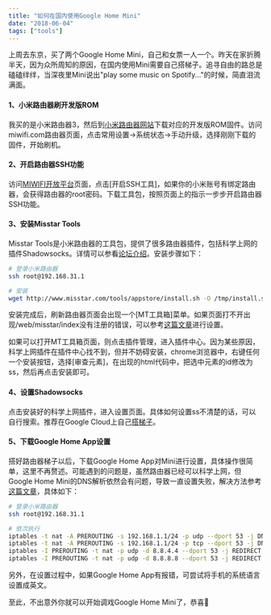 ```yaml
---
title: "如何在国内使用Google Home Mini"
date: "2018-06-04"
tags: ["tools"]
---
```


上周去东京，买了两个Google Home Mini，自己和女票一人一个。昨天在家折腾半天，因为众所周知的原因，在国内使用Mini需要自己搭梯子。追寻自由的路总是磕磕绊绊，当深夜里Mini说出"play some music on Spotify..."的时候，简直泪流满面。

#### 1、小米路由器刷开发版ROM

我买的是小米路由器3，然后到[小米路由器网站](http://www1.miwifi.com/miwifi_download.html)下载对应的开发版ROM固件。访问miwifi.com路由器页面，点击常用设置->系统状态->手动升级，选择刚刚下载的固件，开始刷机。

#### 2、开启路由器SSH功能

访问[MIWIFI开放平台](http://www1.miwifi.com/miwifi_open.html)页面，点击[开启SSH工具]，如果你的小米账号有绑定路由器，会获得路由器的root密码。下载工具包，按照页面上的指示一步步开启路由器SSH功能。

#### 3、安装Misstar Tools

Misstar Tools是小米路由器的工具包，提供了很多路由器插件，包括科学上网的插件Shadowsocks。详情可以参看[论坛介绍](http://www.miui.com/thread-4408033-1-1.html)。安装步骤如下：

```bash
# 登录小米路由器
ssh root@192.168.31.1

# 安装
wget http://www.misstar.com/tools/appstore/install.sh -O /tmp/install.sh && chmod +x /tmp/install.sh && /tmp/install.sh
```

安装完成后，刷新路由器页面会出现一个[MT工具箱]菜单。如果页面打不开出现/web/misstar/index没有注册的错误，可以参考[这篇文章](http://bbs.xiaomi.cn/t-14166902)进行设置。

如果可以打开MT工具箱页面，则点击插件管理，进入插件中心。因为某些原因，科学上网插件在插件中心找不到，但并不妨碍安装，chrome浏览器中，右键任何一个安装按钮，选择[审查元素]，在出现的html代码中，把选中元素的id修改为ss，然后再点击安装即可。


#### 4、设置Shadowsocks

点击安装好的科学上网插件，进入设置页面。具体如何设置ss不清楚的话，可以自行搜索。推荐在Google Cloud上自己[搭梯子](https://suiyuanjian.com/124.html)。


#### 5、下载Google Home App设置

搭好路由器梯子以后，下载Google Home App对Mini进行设置，具体操作很简单，这里不再赘述。可能遇到的问题是，虽然路由器已经可以科学上网，但Google Home Mini的DNS解析依然会有问题，导致一直设置失败，解决方法参考[这篇文章](https://gist.github.com/willwhui/28e8896b6e4560f1cf0d32a5acf501f3)，具体如下：

```bash
# 登录小米路由器
ssh root@192.168.31.1

# 依次执行
iptables -t nat -A PREROUTING -s 192.168.1.1/24 -p udp --dport 53 -j DNAT --to 192.168.1.1
iptables -t nat -A PREROUTING -s 192.168.1.1/24 -p tcp --dport 53 -j DNAT --to 192.168.1.1
iptables -I PREROUTING -t nat -p udp -d 8.8.4.4 --dport 53 -j REDIRECT --to-ports 1053
iptables -I PREROUTING -t nat -p udp -d 8.8.8.8 --dport 53 -j REDIRECT --to-ports 1053
```

另外，在设置过程中，如果Google Home App有报错，可尝试将手机的系统语言设置成英文。

至此，不出意外你就可以开始调戏Google Home Mini了，恭喜🎉